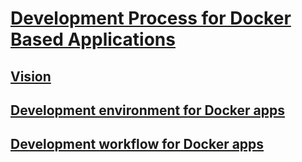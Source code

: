 # [Development Process for Docker Based Applications](index.md)
## [Vision](vision.md)
## [Development environment for Docker apps](development-environment-for-docker-apps.md)
## [Development workflow for Docker apps](development-workflow-for-docker-apps.md)
